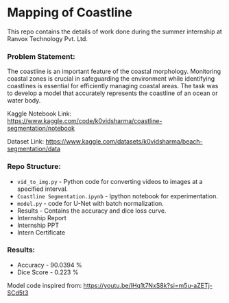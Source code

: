 # Mapping of Coastline
This repo contains the details of work done during the summer internship at Ranvox Technology Pvt. Ltd.

### Problem Statement:
The coastline is an important feature of the coastal morphology. Monitoring coastal zones is crucial in safeguarding the environment while identifying coastlines is essential for efficiently managing coastal areas. The task was to develop a model that accurately represents the coastline of an ocean or water body.

Kaggle Notebook Link: https://www.kaggle.com/code/k0vidsharma/coastline-segmentation/notebook

Dataset Link: https://www.kaggle.com/datasets/k0vidsharma/beach-segmentation/data

### Repo Structure:

* `vid_to_img.py` - Python code for converting videos to images at a specified interval.
* `Coastline Segmentation.ipynb` - Ipython notebook for experimentation.
* `model.py` - code for U-Net with batch normalization.
* Results - Contains the accuracy and dice loss curve.
* Internship Report
* Internship PPT
* Intern Certificate

### Results:
* Accuracy - 90.0394 %
* Dice Score - 0.223 %

Model code inspired from: https://youtu.be/IHq1t7NxS8k?si=m5u-aZETj-SCd5t3
